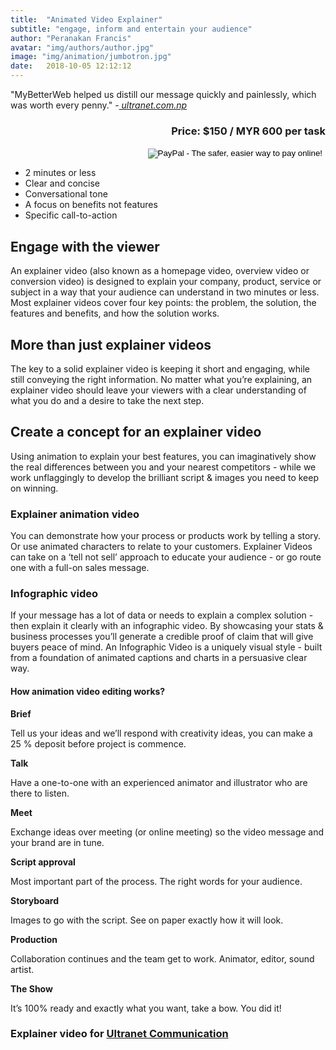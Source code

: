 ```yaml
---
title:  "Animated Video Explainer"
subtitle: "engage, inform and entertain your audience"
author: "Peranakan Francis"
avatar: "img/authors/author.jpg"
image: "img/animation/jumbotron.jpg"
date:   2018-10-05 12:12:12
---
```


"MyBetterWeb helped us distill our message quickly and painlessly, which was worth every penny." -<a href="https://www.facebook.com/ultranetcommunication/" target="_blank"><i> ultranet.com.np</i></a>

<div style="text-align: right">
<h3>Price: $150 / MYR 600 per task</h3></div>
<div align="right">
<form action="https://www.paypal.com/cgi-bin/webscr" method="post" target="_top">
<input type="hidden" name="cmd" value="_s-xclick">
<input type="hidden" name="hosted_button_id" value="HRAMJQ85UEYG6">
<input type="image" src="https://www.paypalobjects.com/en_US/i/btn/btn_buynowCC_LG.gif" border="0" name="submit" alt="PayPal - The safer, easier way to pay online!">
<img alt="" border="0" src="https://www.paypalobjects.com/en_US/i/scr/pixel.gif" width="1" height="1">
</form>
</div>

- 2 minutes or less
- Clear and concise
- Conversational tone
- A focus on benefits not features
- Specific call-to-action

## Engage with the viewer
An explainer video (also known as a homepage video, overview video or conversion video) is designed to explain your company, product, service or subject in a way that your audience can understand in two minutes or less. Most explainer videos cover four key points: the problem, the solution, the features and benefits, and how the solution works.

## More than just explainer videos
The key to a solid explainer video is keeping it short and engaging, while still conveying the right information. No matter what you’re explaining, an explainer video should leave your viewers with a clear understanding of what you do and a desire to take the next step.


## Create a concept for an explainer video
Using animation to explain your best features, you can imaginatively show the real differences between you and your nearest competitors - while we work unflaggingly to develop the brilliant script & images you need to keep on winning.

### Explainer animation video
You can demonstrate how your process or products work by telling a story. Or use animated characters to relate to your customers. Explainer Videos can take on a ‘tell not sell’ approach to educate your audience - or go route one with a full-on sales message.

### Infographic video
If your message has a lot of data or needs to explain a complex solution - then explain it clearly with an infographic video. By showcasing your stats & business processes you’ll generate a credible proof of claim that will give buyers peace of mind. An Infographic Video is a uniquely visual style - built from a foundation of animated captions and charts in a persuasive clear way.

#### How animation video editing works?

**Brief**

Tell us your ideas and we’ll respond with creativity ideas, you can make a 25 % deposit before project is commence.

**Talk**

Have a one-to-one with an experienced animator and illustrator who are there to listen.

**Meet**

Exchange ideas over meeting (or online meeting) so the video message and your brand are in tune.

**Script approval**

Most important part of the process. The right words for your audience.

**Storyboard**

Images to go with the script. See on paper exactly how it will look.

**Production**

Collaboration continues and the team get to work. Animator, editor, sound artist.

**The Show**

It’s 100% ready and exactly what you want, take a bow. You did it!

### Explainer video for <a href="https://www.facebook.com/ultranetcommunication/" target="_blank">Ultranet Communication</a>
<div style="padding:50% 0 0 0;position:relative;"><iframe class="lazyload" data-src="https://player.vimeo.com/video/303275277?byline=0&portrait=0" style="position:absolute;top:0;left:0;width:100%;height:100%;" frameborder="0" webkitallowfullscreen mozallowfullscreen allowfullscreen></iframe></div><script src="https://player.vimeo.com/api/player.js"></script><br/>
